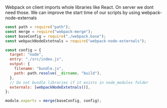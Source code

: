 Webpack on client imports whole libraries like React.
On server we dont need those. We can improve the start time of our scripts by using webpack-node-externals

```javascript
const path = require("path");
const merge = require("webpack-merge");
const baseConfig = require("./webpack.base");
const webpackNodeExtetnals = require("webpack-node-externals");

const config = {
  target: "node",
  entry: "./src/index.js",
  output: {
    filename: "bundle.js",
    path: path.resolve(__dirname, "build"),
  },
  // Do not bundle libraries if it exists in node_modules folder
  externals: [webpackNodeExtetnals()],
};

module.exports = merge(baseConfig, config);
```
